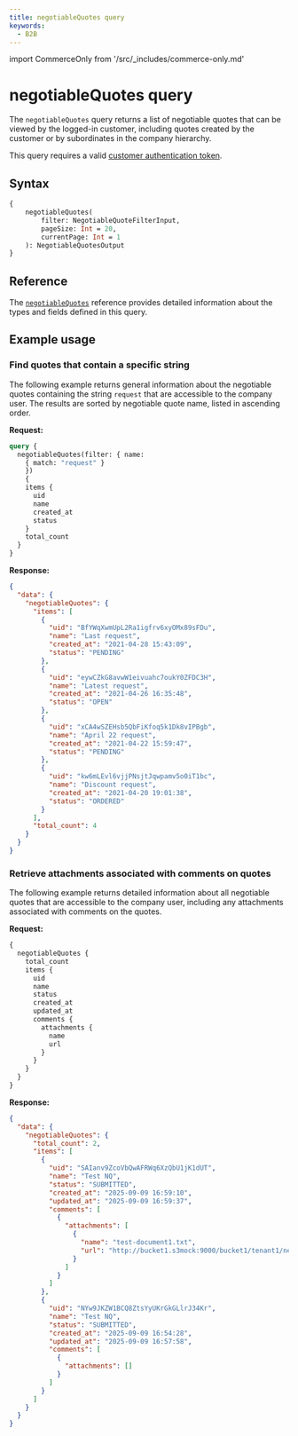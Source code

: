 ```yaml
---
title: negotiableQuotes query   
keywords:
  - B2B
---
```


import CommerceOnly from '/src/_includes/commerce-only.md'

<CommerceOnly />

# negotiableQuotes query

The `negotiableQuotes` query returns a list of negotiable quotes that can be viewed by the logged-in customer, including quotes created by the customer or by subordinates in the company hierarchy.

This query requires a valid [customer authentication token](../../../customer/mutations/generate-token.md).

## Syntax

```graphql
{
    negotiableQuotes(
        filter: NegotiableQuoteFilterInput,
        pageSize: Int = 20,
        currentPage: Int = 1
    ): NegotiableQuotesOutput
}
```

## Reference

The [`negotiableQuotes`](https://developer.adobe.com/commerce/webapi/graphql-api/index.html#query-negotiableQuotes) reference provides detailed information about the types and fields defined in this query.

## Example usage

### Find quotes that contain a specific string

The following example returns general information about the negotiable quotes containing the string `request` that are accessible to the company user. The results are sorted by negotiable quote name, listed in ascending order.

**Request:**

```graphql
query {
  negotiableQuotes(filter: { name:
    { match: "request" }
    })
    {
    items {
      uid
      name
      created_at
      status
    }
    total_count
  }
}
```

**Response:**

```json
{
  "data": {
    "negotiableQuotes": {
      "items": [
        {
          "uid": "BfYWqXwmUpL2Ra1igfrv6xyOMx89sFDu",
          "name": "Last request",
          "created_at": "2021-04-28 15:43:09",
          "status": "PENDING"
        },
        {
          "uid": "eywCZkG8avwW1eivuahc7oukY0ZFDC3H",
          "name": "Latest request",
          "created_at": "2021-04-26 16:35:48",
          "status": "OPEN"
        },
        {
          "uid": "xCA4wSZEHsb5QbFiKfoq5k1Dk8vIPBgb",
          "name": "April 22 request",
          "created_at": "2021-04-22 15:59:47",
          "status": "PENDING"
        },
        {
          "uid": "kw6mLEvl6vjjPNsjtJqwpamv5o0iT1bc",
          "name": "Discount request",
          "created_at": "2021-04-20 19:01:38",
          "status": "ORDERED"
        }
      ],
      "total_count": 4
    }
  }
}
```

### Retrieve attachments associated with comments on quotes

<Edition name="saas" />

The following example returns detailed information about all negotiable quotes that are accessible to the company user, including any attachments associated with comments on the quotes.

**Request:**

```graphql
{
  negotiableQuotes {
    total_count
    items {
      uid
      name
      status
      created_at
      updated_at
      comments {
        attachments {
          name
          url
        }
      }
    }
  }
}
```

**Response:**

```json
{
  "data": {
    "negotiableQuotes": {
      "total_count": 2,
      "items": [
        {
          "uid": "SAIanv9ZcoVbQwAFRWq6XzQbU1jK1dUT",
          "name": "Test NQ",
          "status": "SUBMITTED",
          "created_at": "2025-09-09 16:59:10",
          "updated_at": "2025-09-09 16:59:37",
          "comments": [
            {
              "attachments": [
                {
                  "name": "test-document1.txt",
                  "url": "http://bucket1.s3mock:9000/bucket1/tenant1/negotiable_quotes_attachment/test-document1_32cb1fe50dab390be841461e.txt?X-Amz-Content-Sha256=UNSIGNED-PAYLOAD&X-Amz-Algorithm=AWS4-HMAC-SHA256&X-Amz-Credential=AKIAIOSFODNN7EXAMPLE%2F20250909%2Feu-west-1%2Fs3%2Faws4_request&X-Amz-Date=20250909T170138Z&X-Amz-SignedHeaders=host&X-Amz-Expires=6600&X-Amz-Signature=a4fa238e4f4f88d4819f0b80fe2699ec6374e81cd88e70fd281a7fc8fae232ec"
                }
              ]
            }
          ]
        },
        {
          "uid": "NYw9JKZW1BCQ8ZtsYyUKrGkGLlrJ34Kr",
          "name": "Test NQ",
          "status": "SUBMITTED",
          "created_at": "2025-09-09 16:54:28",
          "updated_at": "2025-09-09 16:57:58",
          "comments": [
            {
              "attachments": []
            }
          ]
        }
      ]
    }
  }
}
```

